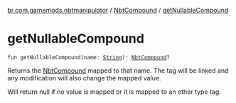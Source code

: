 [br.com.gamemods.nbtmanipulator](../index.md) / [NbtCompound](index.md) / [getNullableCompound](./get-nullable-compound.md)

# getNullableCompound

`fun getNullableCompound(name: `[`String`](https://kotlinlang.org/api/latest/jvm/stdlib/kotlin/-string/index.html)`): `[`NbtCompound`](index.md)`?`

Returns the [NbtCompound](index.md) mapped to that name. The tag will be linked and any modification will
also change the mapped value.

Will return null if no value is mapped or it is mapped to an other type tag.

